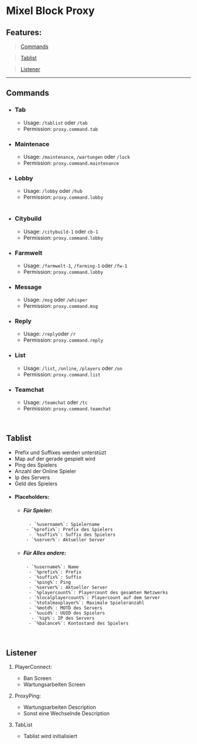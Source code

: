 # Mixel Block Proxy

## Features:
> [Commands](#Commands)

> [Tablist](#Tablist)

> [Listener](#Listener)

___




## Commands

- ### Tab
    - Usage: `/tablist` oder `/tab`
    - Permission: `proxy.command.tab`
    

- ### Maintenace
    - Usage: `/maintenance`, `/wartungen` oder `/lock`
    - Permission: `proxy.command.maintenance`


- ### Lobby
    - Usage: `/lobby` oder `/hub`
    - Permission: `proxy.command.lobby`
    <br>

- ### Citybuild
    - Usage: `/citybuild-1` oder `cb-1`
    - Permission: `proxy.command.lobby`

- ### Farmwelt
    - Usage: `/farmwelt-1`, `/farming-1` oder `/fw-1`
    - Permission: `proxy.command.lobby`

- ### Message
    - Usage: `/msg` oder `/whisper`
    - Permission: `proxy.command.msg`

- ### Reply
    - Usage: `/reply`oder `/r`
    - Permission: `proxy.command.reply`

- ### List
    - Usage: `/list`, `/online`, `/players` oder `/on`
    - Permission: `proxy.command.list`

- ### Teamchat
    - Usage: `/teamchat` oder `/tc` 
    - Permission: `proxy.command.teamchat`

<br>

## Tablist
- Prefix und Suffixes werden unterstüzt
- Map auf der gerade gespielt wird
- Ping des Spielers
- Anzahl der Online Spieler
- Ip des Servers
- Geld des Spielers
- #### Placeholders:
    - ##### Für Spieler:
            - `%username%`: Spielername
           - `%prefix%`: Prefix des Spielers
            - `%suffix%`: Suffix des Spielers
           - `%server%`: Aktueller Server
    - ##### Für Alles andere:
           - `%username%`: Name
            - `%prefix%`: Prefix
            - `%suffix%`: Suffix
            - `%ping%`: Ping
            - `%server%`: Aktueller Server
            - `%playercount%`: Playercount des gesamten Netzwerks
            - `%localplayercount%`: Playercount auf dem Server
            - `%totalmaxplayer%`: Maximale Spieleranzahl
            - `%motd%`: MOTD des Servers
            - `%uuid%`: UUID des Spielers
             - `%ip%`: IP des Servers
            - `%balance%`: Kontostand des Spielers

<br>

## Listener
1. PlayerConnect:
    - Ban Screen
    - Wartungsarbeiten Screen

2. ProxyPing:
    - Wartungsarbeiten Description
    - Sonst eine Wechselnde Description

3. TabList
    - Tablist wird initialisiert
    
<br>
